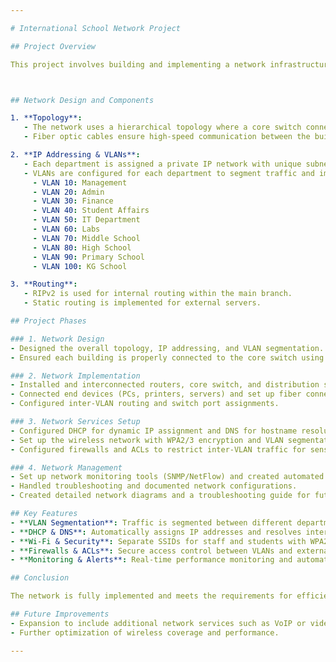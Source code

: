 ```yaml
---

# International School Network Project

## Project Overview

This project involves building and implementing a network infrastructure for an international school with two branches located 20 miles apart. The network supports staff and students across four buildings (A, B, C, and D) at the main branch, as well as the primary and KG sections at the smaller branch. The network design ensures effective communication, security, and management through VLAN segmentation, dynamic IP assignment, inter-VLAN routing, and other critical network services.



## Network Design and Components

1. **Topology**: 
   - The network uses a hierarchical topology where a core switch connects to distribution switches in each building. 
   - Fiber optic cables ensure high-speed communication between the buildings.

2. **IP Addressing & VLANs**:
   - Each department is assigned a private IP network with unique subnets.
   - VLANs are configured for each department to segment traffic and improve security.
     - VLAN 10: Management
     - VLAN 20: Admin
     - VLAN 30: Finance
     - VLAN 40: Student Affairs
     - VLAN 50: IT Department
     - VLAN 60: Labs
     - VLAN 70: Middle School
     - VLAN 80: High School
     - VLAN 90: Primary School
     - VLAN 100: KG School

3. **Routing**:
   - RIPv2 is used for internal routing within the main branch.
   - Static routing is implemented for external servers.

## Project Phases

### 1. Network Design 
- Designed the overall topology, IP addressing, and VLAN segmentation.
- Ensured each building is properly connected to the core switch using fiber optics.

### 2. Network Implementation 
- Installed and interconnected routers, core switch, and distribution switches.
- Connected end devices (PCs, printers, servers) and set up fiber connections.
- Configured inter-VLAN routing and switch port assignments.

### 3. Network Services Setup 
- Configured DHCP for dynamic IP assignment and DNS for hostname resolution.
- Set up the wireless network with WPA2/3 encryption and VLAN segmentation.
- Configured firewalls and ACLs to restrict inter-VLAN traffic for sensitive areas.

### 4. Network Management 
- Set up network monitoring tools (SNMP/NetFlow) and created automated alerts.
- Handled troubleshooting and documented network configurations.
- Created detailed network diagrams and a troubleshooting guide for future issues.

## Key Features
- **VLAN Segmentation**: Traffic is segmented between different departments for improved security and management.
- **DHCP & DNS**: Automatically assigns IP addresses and resolves internal hostnames.
- **Wi-Fi & Security**: Separate SSIDs for staff and students with WPA2/3 encryption.
- **Firewalls & ACLs**: Secure access control between VLANs and external networks.
- **Monitoring & Alerts**: Real-time performance monitoring and automated alerts for critical issues.

## Conclusion

The network is fully implemented and meets the requirements for efficient, secure, and reliable communication across both school branches. This project showcases our team's collaboration and expertise in designing, implementing, and managing a large-scale network.

## Future Improvements
- Expansion to include additional network services such as VoIP or video conferencing.
- Further optimization of wireless coverage and performance.

---
```

